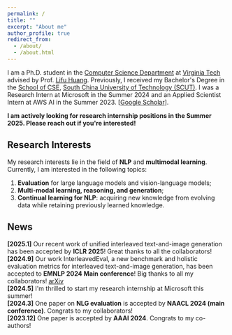 ```yaml
---
permalink: /
title: ""
excerpt: "About me"
author_profile: true
redirect_from: 
  - /about/
  - /about.html
---
```


I am a Ph.D. student in the [Computer Science Department](https://cs.vt.edu/) at [Virginia Tech](https://vt.edu/) advised by Prof. [Lifu Huang](https://wilburone.github.io/). Previously, I received my Bachelor's Degree in the [School of CSE](http://www2.scut.edu.cn/cs_en/), [South China University of Technology (SCUT)](https://www.scut.edu.cn/en/). I was a Research Intern at Microsoft in the Summer 2024 and an Applied Scientist Intern at AWS AI in the Summer 2023. [[Google Scholar](https://scholar.google.com/citations?user=xCR8nrwAAAAJ&hl=en)].

<!-- Previously, I was a research assistant at SCUT Machine Intelligence Lab (SMIL), working closely with Prof. [Mingkui Tan](https://tanmingkui.github.io/) and Prof. Qing Du. I also worked with Prof. [Xiaojun Quan](https://sites.google.com/site/xiaojunquan/homepage) at [Sun Yat-sen University](http://www.sysu.edu.cn/en/index.htm). Besides, I spent wonderful five months as an exchange student in the [Department of EECS](https://eecs.berkeley.edu/), [UC Berkeley](https://www.berkeley.edu/). --> 

**I am actively looking for research internship positions in the Summer 2025. Please reach out if you're interested!**


## Research Interests
My research interests lie in the field of **NLP** and **multimodal learning**. Currently, I am interested in the following topics: <br>
<!-- 1) **Language technology for real-world applications:** continual learning and few/zero-shot learning for NLP; <br> -->
1) **Evaluation** for large language models and vision-language models;  <br>
2) **Multi-modal learning, reasoning, and generation**; <br> 
3) **Continual learning for NLP**: acquiring new knowledge from evolving data while retaining previously learned knowledge. <br>
<!-- 2) **Interactive learning for NLP**: continually improving the machine learning system over time with demonstrations, corrections, or feedback from users; <br> -->
<!-- 3) **Knowledge-driven information extraction:** extracting structured information from text empowered by external knowledge sources. -->
<!-- 3) **Natural language generation:** text summarization, machine translation, and automatic evaluation for text generation. <br> -->

## News
**\[2025.1]** Our recent work of unified interleaved text-and-image generation has been accepted by **ICLR 2025**! Great thanks to all the collaborators! <br>
**\[2024.9]** Our work InterleavedEval, a new benchmark and holistic evaluation metrics for interleaved text-and-image generation, has been accepted to **EMNLP 2024 Main conference**! Big thanks to all my collaborators! [arXiv](https://arxiv.org/abs/2406.14643) <br>
**\[2024.5]** I'm thrilled to start my research internship at Microsoft this summer! <br>
**\[2024.3]** One paper on **NLG evaluation** is accepted by **NAACL 2024 (main conference)**. Congrats to my collaborators! <br>
**\[2023.12]** One paper is accepted by **AAAI 2024**. Congrats to my co-authors! <br>
<!--**\[2024.6]** Check out our most recent work on the **evaluation of interleaved generation**: . <br>-->
<!--**\[2023.10]** One paper is accepted by EMNLP 2023 (Oral). Congrats to my co-authors! <br>
**\[2023.09]** Our team HokieBot won **Third Place** in scientific innovation of Amazon Alexa Prize SocialBot Grand Challenge 5 (awarded $25,000)! Check out the [news](https://www.amazon.science/alexa-prize/socialbot-grand-challenge/2022) from Amazon Science. <br>
<!--**\[2023.05]** I'm thrilled to start my Applied Scientist internship at AWS AI Lab in this summer! <br>
<!-- **\[2023.05]** Our work on continual information extraction is accepted by ACL 2023 (Findings). Great thanks to all my co-authors! <br>-->
<!--  **\[2022.10]** Our team HokieBot has been selected as one of 9 teams to participate in the [Alexa Prize SocialBot Grand Challenge](https://www.amazon.science/alexa-prize/socialbot-grand-challenge). <br>
**\[2022.08]** Our work on [lifelong event detection](https://arxiv.org/abs/2204.07275) is accepted by COLING 2022. Great thanks to all my co-authors!<br>
**\[2021.11]** Our team KnowledgeBot has been selected as one of 10 teams to participate in the [Alexa Prize SimBot Challenge](https://developer.amazon.com/alexaprize/challenges/current-challenge/simbot). <br> -->
<!-- **\[2022.08]** Served as a PC member at AAAI 2023. <br> -->
<!-- **\[2022.03]** Our Simbot team is featured on [VT News](https://vtx.vt.edu/articles/2022/03/virginia-tech-team-selected-as-finalist-in-alexa-prize.html)!<br>  -->
<!-- **\[2020.07]** One paper accepted by ACM Multimedia 2020. Great thanks to all my co-authors! -->
<!-- 
## MISC
I'm a huge fan of music. My favorite genres are R&B, Jazz, and Pop. -->

